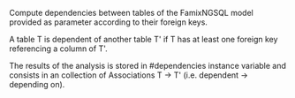 Compute dependencies between tables of the FamixNGSQL model provided as parameter according to their foreign keys.

A table T is dependent of another table T' if T has at least one foreign key referencing a column of T'.

The results of the analysis is stored in #dependencies instance variable and consists in an collection of Associations T -> T' (i.e. dependent -> depending on).